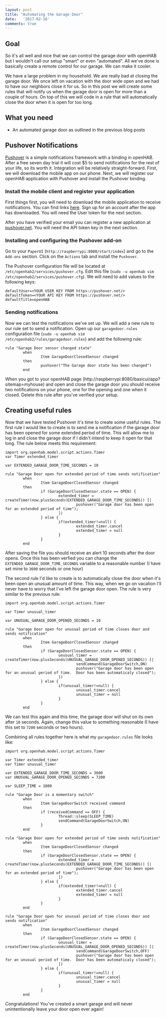```yaml
---
layout: post
title: "Automating the Garage Door"
date:   '2017-02-16'
comments: true
---
```

## Goal
So it's all well and nice that we can control the garage door with openHAB but I wouldn't call our setup "smart" or even "automated".  All we've done is basically create a remote control for our garage.  We can make it cooler.  

We have a large problem in my household.  We are really bad at closing the garage door.  We once left on vacation with the door wide open and we had to have our neighbors close it for us.  So in this post we will create some rules that will notify us when the garage door is open for more than a couple of hours.  On top of this we will code in a rule that will automatically close the door when it is open for too long.

## What you need
* An automated garage door as outlined in the previous blog posts

## Pushover Notifications
[Pushover](https://pushover.net/) is a simple notifications framework with a binding in openHAB. After a free seven day trial it will cost $5 to send notifications for the rest of your life, so its worth it. Integration will be relatively straight-forward.  First, we will download the mobile app on our phone.  Next, we will register our openHAB application with Pushover and install the Pushover binding.

### Install the mobile client and register your application
First things first, you will need to download the mobile application to receive notifications.  You can find links [here](https://pushover.net/clients). Sign up for an account after the app has downloaded. You will need the User token for the next section.

After you have verified your email you can register a new application at <a href="https://pushover.net">pushover.net</a>.  You will need the API token key in the next section.

### Installing and configuring the Pushover add-on
Go to your `PaperUI` (`http://raspberrypi:8080/start/index`) and go to the `Add-ons` section.  Click on the `Actions` tab and install the `Pushover`.

The Pushover configuration file will be located at `/etc/openhab2/services/pushover.cfg`.  Edit this file (`sudo -u openhab vim /etc/openhab2/services/pushover.cfg`).  We will need to add values to the following keys:

```
defaultUser=<YOUR USER KEY FROM https://pushover.net/>
defaultToken=<YOUR API KEY FROM https://pushover.net/>
defaultTitle=openHAB
```

### Sending notifications
Now we can test the notifications we've set up.  We will add a new rule to our rule set to send a notification.  Open up our `garagedoor.rules` configuration file (`sudo -u openhab vim /etc/openhab2/rules/garagedoor.rules`) and add the following rule:

```
rule "Garage Door sensor changed state"
        when
                Item GarageDoorClosedSensor changed
        then
                pushover("The Garage door state has been changed")
        end
```

When you got to your openHAB page (http://raspberrypi:8080/basicui/app?sitemap=myhouse) and open and close the garage door you should receive two notifications on your phone, one for the opening and one when it closed.  Delete this rule after you've verified your setup.

## Creating useful rules
Now that we have tested Pushover it's time to create some useful rules.  The first rule I would like to create is to send me a notification if the garage door has been opened for some extended period of time.  This will allow me to log in and close the garage door if I didn't intend to keep it open for that long.  The rule below meets this requirement:

```
import org.openhab.model.script.actions.Timer
var Timer extended_timer

var EXTENDED_GARAGE_DOOR_TIME_SECONDS = 10

rule "Garage Door open for extended period of time sends notification"
        when
                Item GarageDoorClosedSensor changed
        then
                if (GarageDoorClosedSensor.state == OPEN) {
                        extended_timer = createTimer(now.plusSeconds(EXTENDED_GARAGE_DOOR_TIME_SECONDS)) [|
                                pushover("Garage door has been open for an extended period of time");
                        ])
                } else {
                        if(extended_timer!=null) {
                                extended_timer.cancel
                                extended_timer = null
                        }
                }
        end
```

After saving the file you should receive an alert 10 seconds after the door opens.  Once this has been verfied you can change the `EXTENDED_GARAGE_DOOR_TIME_SECONDS` variable to a reasonable number (I have set mine to `3600` seconds or one hour)

The second rule I'd like to create is to automatically close the door when it's been open an unusual amount of time.  This way, when we go on vacation I'll never have to worry that I've left the garage door open.  The rule is very similar to the previous rule:

```
import org.openhab.model.script.actions.Timer

var Timer unusual_timer

var UNUSUAL_GARAGE_DOOR_OPENED_SECONDS = 10

rule "Garage Door open for unusual period of time closes door and sends notification"
        when
                Item GarageDoorClosedSensor changed
        then
                if (GarageDoorClosedSensor.state == OPEN) {
                        unusual_timer = createTimer(now.plusSeconds(UNUSUAL_GARAGE_DOOR_OPENED_SECONDS)) [|
                                sendCommand(GarageDoorSwitch,ON)
                                pushover("Garage door has been open for an unusual period of time.  Door has been automaticaly closed");
                        ])
                } else {
                        if(unusual_timer!=null) {
                                unusual_timer.cancel
                                unusual_timer = null
                        }
                }
        end
```

We can test this again and this time, the garage door will shut on its own after `10` seconds.  Again, change this value to something reasonable (I have this set to `7200` seconds or two hours).

Combining all rules together here is what my `garagedoor.rules` file looks like:

```
import org.openhab.model.script.actions.Timer

var Timer extended_timer
var Timer unusual_timer

var EXTENDED_GARAGE_DOOR_TIME_SECONDS = 3600
var UNUSUAL_GARAGE_DOOR_OPENED_SECONDS = 7200

var SLEEP_TIME = 1000

rule "Garage Door is a momentary switch"
        when
                Item GarageDoorSwitch received command
        then
                if (receivedCommand == OFF) {
                        Thread::sleep(SLEEP_TIME)
                        sendCommand(GarageDoorSwitch,ON)
                }
        end

rule "Garage Door open for extended period of time sends notification"
        when
                Item GarageDoorClosedSensor changed
        then
                if (GarageDoorClosedSensor.state == OPEN) {
                        extended_timer = createTimer(now.plusSeconds(EXTENDED_GARAGE_DOOR_TIME_SECONDS)) [|
                                pushover("Garage door has been open for an extended period of time");
                        ])
                } else {
                        if(extended_timer!=null) {
                                extended_timer.cancel
                                extended_timer = null
                        }
                }
        end

rule "Garage Door open for unusual period of time closes door and sends notification"
        when
                Item GarageDoorClosedSensor changed
        then
                if (GarageDoorClosedSensor.state == OPEN) {
                        unusual_timer = createTimer(now.plusSeconds(UNUSUAL_GARAGE_DOOR_OPENED_SECONDS)) [|
                                sendCommand(GarageDoorSwitch,OFF)
                                pushover("Garage door has been open for an unusual period of time.  Door has been automaticaly closed");
                        ])
                } else {
                        if(unusual_timer!=null) {
                                unusual_timer.cancel
                                unusual_timer = null
                        }
                }
        end
```

Congratulations!  You've created a smart garage and will never unintentionally leave your door open ever again!
